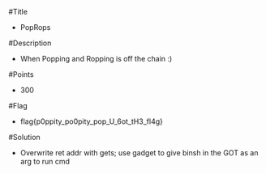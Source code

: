 #Title

- PopRops 

#Description

- When Popping and Ropping is off the chain :)

#Points      

- 300

#Flag
	
- flag{p0ppity_po0pity_pop_U_6ot_tH3_fl4g}

#Solution

- Overwrite ret addr with gets; use gadget to give binsh in the GOT as an arg to run cmd
